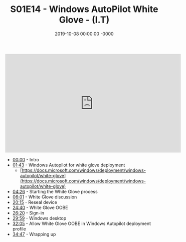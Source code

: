 ﻿---
layout: post
title: "S01E14 - Windows AutoPilot White Glove - (I.T)"
date: 2019-10-08 00:00:00 -0000
categories:
---

<iframe loading="lazy" width="560" height="315" src="https://www.youtube.com/embed/_ddsZQdbMx4" title="YouTube video player" frameborder="0" allow="accelerometer; autoplay; clipboard-write; encrypted-media; gyroscope; picture-in-picture" allowfullscreen></iframe>

- [00:00](https://www.youtube.com/watch?v=_ddsZQdbMx4&t=0s) - Intro
- [01:43](https://www.youtube.com/watch?v=_ddsZQdbMx4&t=103s) - Windows Autopilot for white glove deployment
   - [https://docs.microsoft.com/windows/deployment/windows-autopilot/white-glove](https://docs.microsoft.com/windows/deployment/windows-autopilot/white-glove)
- [04:26](https://www.youtube.com/watch?v=_ddsZQdbMx4&t=266s) - Starting the White Glove process
- [06:01](https://www.youtube.com/watch?v=_ddsZQdbMx4&t=361s) - White Glove discussion
- [20:15](https://www.youtube.com/watch?v=_ddsZQdbMx4&t=1215s) - Reseal device
- [24:40](https://www.youtube.com/watch?v=_ddsZQdbMx4&t=1480s) - White Glove OOBE
- [26:20](https://www.youtube.com/watch?v=_ddsZQdbMx4&t=1580s) - Sign-in
- [29:59](https://www.youtube.com/watch?v=_ddsZQdbMx4&t=1799s) - Windows desktop
- [32:05](https://www.youtube.com/watch?v=_ddsZQdbMx4&t=1925s) - Allow White Glove OOBE in Windows Autopilot deployment profile
- [34:47](https://www.youtube.com/watch?v=_ddsZQdbMx4&t=2087s) - Wrapping up

